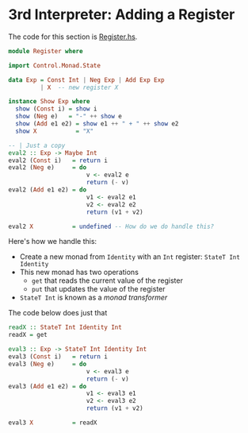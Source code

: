 # 3rd Interpreter: Adding a Register

The code for this section is [Register.hs](Register.hs).

```haskell
module Register where

import Control.Monad.State

data Exp = Const Int | Neg Exp | Add Exp Exp
         | X  -- new register X

instance Show Exp where
  show (Const i) = show i
  show (Neg e)   = "-" ++ show e
  show (Add e1 e2) = show e1 ++ " + " ++ show e2
  show X           = "X"

-- | Just a copy 
eval2 :: Exp -> Maybe Int
eval2 (Const i)   = return i
eval2 (Neg e)     = do
                      v <- eval2 e
                      return (- v)
eval2 (Add e1 e2) = do
                      v1 <- eval2 e1
                      v2 <- eval2 e2
                      return (v1 + v2)

eval2 X           = undefined -- How do we do handle this?
```

Here's how we handle this:
- Create a new monad from `Identity` with an `Int` register: `StateT Int Identity`
- This new monad has two operations
  - `get` that reads the current value of the register
  - `put` that updates the value of the register
- `StateT Int` is known as a *monad transformer*
  
The code below does just that  
```haskell
readX :: StateT Int Identity Int
readX = get

eval3 :: Exp -> StateT Int Identity Int
eval3 (Const i)   = return i
eval3 (Neg e)     = do
                      v <- eval3 e
                      return (- v)
eval3 (Add e1 e2) = do
                      v1 <- eval3 e1
                      v2 <- eval3 e2
                      return (v1 + v2)

eval3 X           = readX
```

